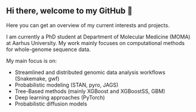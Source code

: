 ## Hi there, welcome to my GitHub 👋

Here you can get an overview of my current interests and projects. 

I am currently a PhD student at Department of Molecular Medicine (MOMA) at Aarhus University.
My work mainly focuses on computational methods for whole-genome sequence data. 

My main focus is on:
- Streamlined and distributed genomic data analysis workflows (Snakemake, gwf)
- Probabilistic modeling (STAN, pyro, JAGS)
- Tree-Based methods (mainly XGBoost and XGBoostSS, GBM)
- Deep learning approaches (PyTorch)
- Probabilistic diffusion models


<!--
**carmenoroperv/carmenoroperv** is a ✨ _special_ ✨ repository because its `README.md` (this file) appears on your GitHub profile.

Here are some ideas to get you started:

- 🔭 I’m currently working on ...
- 🌱 I’m currently learning ...
- 👯 I’m looking to collaborate on ...
- 🤔 I’m looking for help with ...
- 💬 Ask me about ...
- 📫 How to reach me: ...
- 😄 Pronouns: ...
- ⚡ Fun fact: ...
-->
